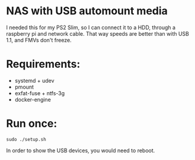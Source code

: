 # NAS with USB automount media

I needed this for my PS2 Slim, so I can connect it to a HDD, through a raspberry pi and network cable. That way speeds are better than with USB 1.1, and FMVs don't freeze.

# Requirements:

* systemd + udev
* pmount
* exfat-fuse + ntfs-3g 
* docker-engine

# Run once:

```sudo ./setup.sh```

In order to show the USB devices, you would need to reboot.
